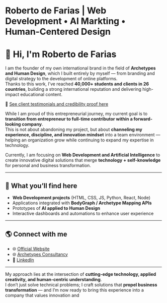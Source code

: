 # Roberto de Farias | Web Development • AI Markting • Human-Centered Design

# 👋 Hi, I'm Roberto de Farias

I am the founder of my own international brand in the field of **Archetypes and Human Design**, which I built entirely by myself — from branding and digital strategy to the development of online platforms.  
Thanks to this work, I’ve reached **40,000+ students and clients in 26 countries**, building a strong international reputation and delivering high-impact educational content.  

📌 [See client testimonials and credibility proof here](https://share.google/2tTcTwwPcdiFHXY42)

While I am proud of this entrepreneurial journey, my current goal is to **transition from entrepreneur to full-time contributor within a forward-looking company**.  
This is not about abandoning my project, but about **channeling my experience, discipline, and innovation mindset** into a team environment — helping an organization grow while continuing to expand my expertise in technology.

Currently, I am focusing on **Web Development and Artificial Intelligence** to create innovative digital solutions that merge **technology + self-knowledge** for personal and business transformation.

---

## 🚀 What you’ll find here
- **Web Development projects** (HTML, CSS, JS, Python, React, Node)  
- Applications integrated with **BodyGraph / Archetype Mapping APIs**  
- Prototypes of **AI applied to Human Design**  
- Interactive dashboards and automations to enhance user experience  

---

## 🌎 Connect with me
- 🌐 [Official Website](https://www.robertodefarias.com.br)  
- 🌐 [Archetypes Consultancy](https://www.arquetipos.com.br)  
- 💼 [LinkedIn](https://www.linkedin.com/in/robertodefarias/)  

---

My approach lies at the intersection of **cutting-edge technology, applied creativity, and human-centric understanding**.  
I don’t just solve technical problems; I craft solutions that **propel business transformation** — and I’m now ready to bring this experience into a company that values innovation and
